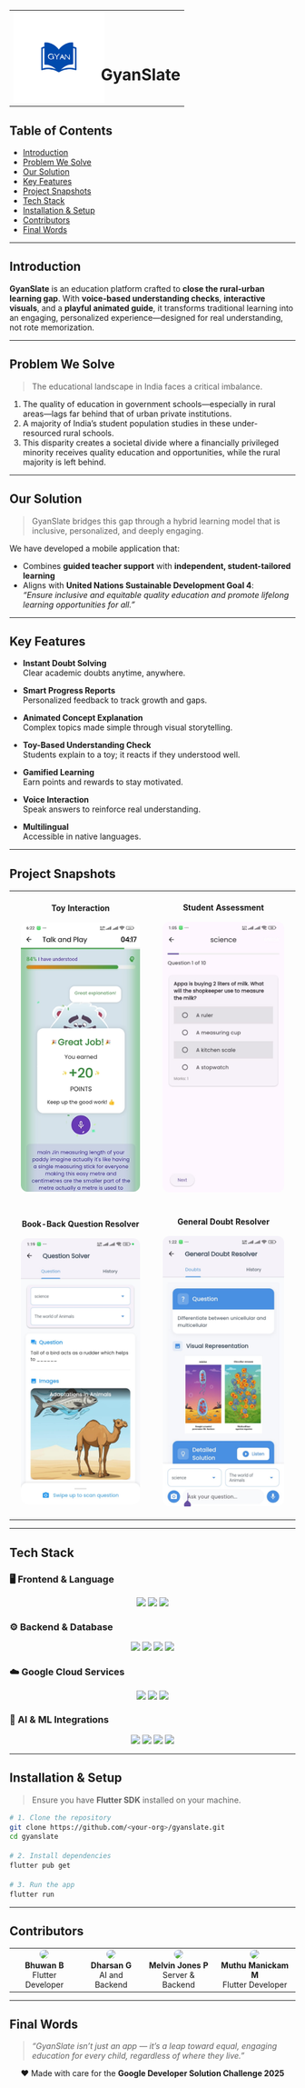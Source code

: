 <table align="center">
  <tr>
    <td><img src="./images/logo.png" alt="GyanSlate Logo" width="160" /></td>
    <td><h1 style="margin-left: -20px; margin-bottom:-20px">GyanSlate</h1></td>
  </tr>
</table>


## Table of Contents

- [Introduction](#introduction)
- [Problem We Solve](#problem-we-solve)
- [Our Solution](#our-solution)
- [Key Features](#key-features)
- [Project Snapshots](#project-snapshots)
- [Tech Stack](#tech-stack)
- [Installation & Setup](#installation--setup)
- [Contributors](#contributors)
- [Final Words](#final-words)

---

## Introduction

**GyanSlate** is an education platform crafted to **close the rural-urban learning gap**. With **voice-based understanding checks**, **interactive visuals**, and a **playful animated guide**, it transforms traditional learning into an engaging, personalized experience—designed for real understanding, not rote memorization.

---

## Problem We Solve

> The educational landscape in India faces a critical imbalance.

1. The quality of education in government schools—especially in rural areas—lags far behind that of urban private institutions.
2. A majority of India’s student population studies in these under-resourced rural schools.
3. This disparity creates a societal divide where a financially privileged minority receives quality education and opportunities, while the rural majority is left behind.

---

## Our Solution

> GyanSlate bridges this gap through a hybrid learning model that is inclusive, personalized, and deeply engaging.

We have developed a mobile application that:
- Combines **guided teacher support** with **independent, student-tailored learning**
- Aligns with **United Nations Sustainable Development Goal 4**:  
  _“Ensure inclusive and equitable quality education and promote lifelong learning opportunities for all.”_

---

## Key Features

- **Instant Doubt Solving**  
  Clear academic doubts anytime, anywhere.

- **Smart Progress Reports**  
  Personalized feedback to track growth and gaps.

- **Animated Concept Explanation**  
  Complex topics made simple through visual storytelling.

- **Toy-Based Understanding Check**  
  Students explain to a toy; it reacts if they understood well.

- **Gamified Learning**  
  Earn points and rewards to stay motivated.

- **Voice Interaction**  
  Speak answers to reinforce real understanding.

- **Multilingual**  
  Accessible in native languages.

---

## Project Snapshots

<table align="center">
  <tr>
    <td align="center" style="padding: 20px;">
      <strong>Toy Interaction</strong><br><br>
      <img src="./images/toy.png" width="280px" style="border-radius: 12px;" />
    </td>
    <td align="center" style="padding: 20px;">
      <strong>Student Assessment</strong><br><br>
      <img src="./images/assesment.jpg" width="280px" style="border-radius: 12px;" />
    </td>
  </tr>
  <tr>
    <td align="center" style="padding: 20px;">
      <strong>Book-Back Question Resolver</strong><br><br>
      <img src="./images/questionresolver.jpg" width="280px" style="border-radius: 12px;" />
    </td>
    <td align="center" style="padding: 20px;">
      <strong>General Doubt Resolver</strong><br><br>
      <img src="./images/generaldoubt.jpg" width="280px" style="border-radius: 12px;" />
    </td>
  </tr>
</table>

---

## Tech Stack

### 🖥️ Frontend & Language
<p align="center">
  <img src="https://img.shields.io/badge/Flutter-02569B?style=for-the-badge&logo=flutter&logoColor=white" />
  <img src="https://img.shields.io/badge/Dart-0175C2?style=for-the-badge&logo=dart&logoColor=white" />
  <img src="https://img.shields.io/badge/Rive-FF3366?style=for-the-badge&logo=rive&logoColor=white" />
</p>

### ⚙️ Backend & Database
<p align="center">
  <img src="https://img.shields.io/badge/Python-3776AB?style=for-the-badge&logo=python&logoColor=white" />
  <img src="https://img.shields.io/badge/Flask-000000?style=for-the-badge&logo=flask&logoColor=white" />
  <img src="https://img.shields.io/badge/SQLAlchemy-C54445?style=for-the-badge&logo=sqlalchemy&logoColor=white" />
  <img src="https://img.shields.io/badge/Cloud_SQL-4285F4?style=for-the-badge&logo=mysql&logoColor=white" />
</p>

### ☁️ Google Cloud Services
<p align="center">
  <img src="https://img.shields.io/badge/Google_Cloud_Run-4285F4?style=for-the-badge&logo=googlecloud&logoColor=white" />
  <img src="https://img.shields.io/badge/Google_Cloud_Storage-4285F4?style=for-the-badge&logo=googlecloud&logoColor=white" />
  <img src="https://img.shields.io/badge/Vertex_AI-34A853?style=for-the-badge&logo=googlecloud&logoColor=white" />
</p>

### 🧠 AI & ML Integrations
<p align="center">
  <img src="https://img.shields.io/badge/Gemini_1.5_Flash-34A853?style=for-the-badge&logo=google&logoColor=white" />
  <img src="https://img.shields.io/badge/Text_Embedding_005-FF6D01?style=for-the-badge&logo=google&logoColor=white" />
  <img src="https://img.shields.io/badge/Google_Image_Generator-FF7043?style=for-the-badge&logo=google&logoColor=white" />
  <img src="https://img.shields.io/badge/Google_Translator-34A853?style=for-the-badge&logo=googletranslate&logoColor=white" />
</p>

---

## Installation & Setup

> Ensure you have **Flutter SDK** installed on your machine.

```bash
# 1. Clone the repository
git clone https://github.com/<your-org>/gyanslate.git
cd gyanslate

# 2. Install dependencies
flutter pub get

# 3. Run the app
flutter run
```

---

## Contributors

<table align="center">
  <tr>
    <td align="center">
      <img src="https://github.com/bhuwanb23.png" width="100px" style="border-radius:50%"><br>
      <strong>Bhuwan B</strong><br>
      Flutter Developer
    </td>
    <td align="center">
      <img src="https://github.com/dharsan-cs.png" width="100px" style="border-radius:50%"><br>
      <strong>Dharsan G</strong><br>
      AI and Backend
    </td>
    <td align="center">
      <img src="https://github.com/Melvinjonesdx.png" width="100px" style="border-radius:50%"><br>
      <strong>Melvin Jones P</strong><br>
      Server & Backend
    </td>
    <td align="center">
      <img src="https://github.com/Manickam717.png" width="100px" style="border-radius:50%"><br>
      <strong>Muthu Manickam M</strong><br>
      Flutter Developer
    </td>
  </tr>
</table>

---

## Final Words

> _“GyanSlate isn’t just an app — it’s a leap toward equal, engaging education for every child, regardless of where they live.”_

<p align="center">
  ❤ Made with care for the <strong>Google Developer Solution Challenge 2025</strong>
</p>

